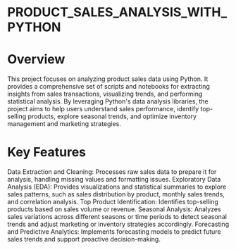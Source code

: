 # PRODUCT_SALES_ANALYSIS_WITH_PYTHON

# Overview

This project focuses on analyzing product sales data using Python. It provides a comprehensive set of scripts and notebooks for extracting insights from sales transactions, visualizing trends, and performing statistical analysis. By leveraging Python's data analysis libraries, the project aims to help users understand sales performance, identify top-selling products, explore seasonal trends, and optimize inventory management and marketing strategies.

# Key Features

Data Extraction and Cleaning: Processes raw sales data to prepare it for analysis, handling missing values and formatting issues.
Exploratory Data Analysis (EDA): Provides visualizations and statistical summaries to explore sales patterns, such as sales distribution by product, monthly sales trends, and correlation analysis.
Top Product Identification: Identifies top-selling products based on sales volume or revenue.
Seasonal Analysis: Analyzes sales variations across different seasons or time periods to detect seasonal trends and adjust marketing or inventory strategies accordingly.
Forecasting and Predictive Analytics: Implements forecasting models to predict future sales trends and support proactive decision-making.
